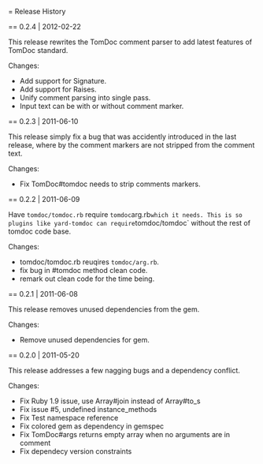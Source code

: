 = Release History

== 0.2.4 | 2012-02-22

This release rewrites the TomDoc comment parser to add latest
features of TomDoc standard.

Changes:

* Add support for Signature.
* Add support for Raises.
* Unify comment parsing into single pass.
* Input text can be with or without comment marker.


== 0.2.3 | 2011-06-10

This release simply fix a bug that was accidently introduced 
in the last release, where by the comment markers are not
stripped from the comment text.

Changes:

* Fix TomDoc#tomdoc needs to strip comments markers.


== 0.2.2 | 2011-06-09

Have `tomdoc/tomdoc.rb` require `tomdoc`arg.rb` which it needs.
This is so plugins like yard-tomdoc can require `tomdoc/tomdoc`
without the rest of tomdoc code base.

Changes:

* tomdoc/tomdoc.rb reuqires `tomdoc/arg.rb`.
* fix bug in #tomdoc method clean code.
* remark out clean code for the time being.


== 0.2.1 | 2011-06-08

This release removes unused dependencies from the gem.

Changes:

* Remove unused dependencies for gem.


== 0.2.0 | 2011-05-20

This release addresses a few nagging bugs and a dependency conflict.

Changes:

* Fix Ruby 1.9 issue, use Array#join instead of Array#to_s
* Fix issue #5, undefined instance_methods
* Fix Test namespace reference
* Fix colored gem as dependency in gemspec
* Fix TomDoc#args returns empty array when no arguments are in comment
* Fix dependecy version constraints
 
